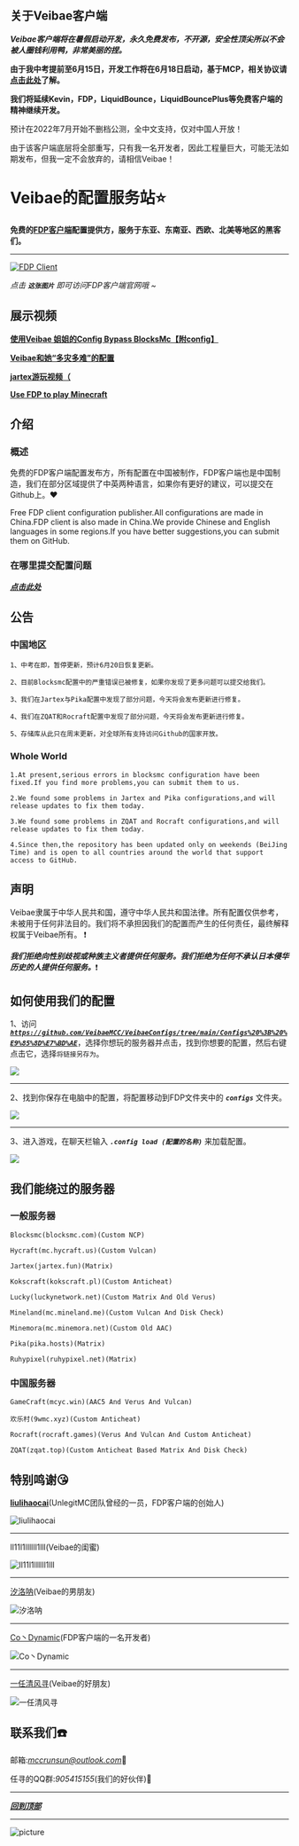 ## 关于Veibae客户端
***Veibae客户端将在暑假启动开发，永久免费发布，不开源，安全性顶尖所以不会被人圈钱利用鸭，非常美丽的捏。***

**由于我中考提前至6月15日，开发工作将在6月18日启动，基于MCP，相关协议请[**点击此处**](https://github.com/VeibaeMCC/VeibaeClient)了解。**

**我们将延续Kevin，FDP，LiquidBounce，LiquidBouncePlus等免费客户端的精神继续开发。**

预计在2022年7月开始不删档公测，全中文支持，仅对中国人开放！

由于该客户端底层将全部重写，只有我一名开发者，因此工程量巨大，可能无法如期发布，但我一定不会放弃的，请相信Veibae！

# Veibae的配置服务站:star:
**免费的[FDP客户端](https://github.com/UnlegitMC/FDPClient)配置提供方，服务于东亚、东南亚、西欧、北美等地区的黑客们。**

---

[![FDP Client](https://github.com/VeibaeMCC/VeibaeConfigs/blob/main/%E5%9B%BE%E7%89%87/FDP%20Client.png "FDP客户端永远的神！")](http://fdpclient.club/)

*点击 ***`这张图片`*** 即可访问FDP客户端官网哦 ~*

## 展示视频
[**使用Veibae 姐姐的Config Bypass BlocksMc【附config】**](https://www.bilibili.com/video/BV1M94y1o76z/?spm_id_from=333.788.recommend_more_video.2)

[**Veibae和她“多灾多难”的配置**](https://www.bilibili.com/video/BV1nB4y1175S?spm_id_from=333.999.0.0)

[**jartex游玩视频（**](https://m.bilibili.com/video/BV1FF41177Kj)

[**Use FDP to play Minecraft**](https://m.bilibili.com/video/BV1fY4y1r7k1)

## 介绍
### 概述
免费的FDP客户端配置发布方，所有配置在中国被制作，FDP客户端也是中国制造，我们在部分区域提供了中英两种语言，如果你有更好的建议，可以提交在Github上。:heart:

Free FDP client configuration publisher.All configurations are made in China.FDP client is also made in China.We provide Chinese and English languages in some regions.If you have better suggestions,you can submit them on GitHub.

### 在哪里提交配置问题
[***点击此处***](https://github.com/VeibaeMCC/VeibaeConfigs/issues)

## 公告
### 中国地区
    1、中考在即，暂停更新，预计6月20日恢复更新。
    
    2、目前Blocksmc配置中的严重错误已被修复，如果你发现了更多问题可以提交给我们。
    
    3、我们在Jartex与Pika配置中发现了部分问题，今天将会发布更新进行修复。
    
    4、我们在ZQAT和Rocraft配置中发现了部分问题，今天将会发布更新进行修复。
    
    5、存储库从此只在周末更新，对全球所有支持访问Github的国家开放。
    
### Whole World
    1.At present,serious errors in blocksmc configuration have been fixed.If you find more problems,you can submit them to us.
    
    2.We found some problems in Jartex and Pika configurations,and will release updates to fix them today.
    
    3.We found some problems in ZQAT and Rocraft configurations,and will release updates to fix them today.
    
    4.Since then,the repository has been updated only on weekends (BeiJing Time) and is open to all countries around the world that support access to GitHub.

## 声明
Veibae隶属于中华人民共和国，遵守中华人民共和国法律。所有配置仅供参考，未被用于任何非法目的。我们将不承担因我们的配置而产生的任何责任，最终解释权属于Veibae所有。 :exclamation:

***我们拒绝向性别歧视或种族主义者提供任何服务。我们拒绝为任何不承认日本侵华历史的人提供任何服务。***:exclamation:

## 如何使用我们的配置
1、访问[***`https://github.com/VeibaeMCC/VeibaeConfigs/tree/main/Configs%20%3B%20%E9%85%8D%E7%BD%AE`***](https://github.com/VeibaeMCC/VeibaeConfigs/tree/main/Configs%20%3B%20%E9%85%8D%E7%BD%AE)，选择你想玩的服务器并点击，找到你想要的配置，然后右键点击它，选择`将链接另存为`。

![](https://github.com/VeibaeMCC/Pictures/blob/main/list.png)

---

2、找到你保存在电脑中的配置，将配置移动到FDP文件夹中的 ***`configs`*** 文件夹。

![](https://github.com/VeibaeMCC/Pictures/blob/main/folder.png)

---

3、进入游戏，在聊天栏输入 ***`.config load (配置的名称)`*** 来加载配置。

![](https://github.com/VeibaeMCC/Pictures/blob/main/input.png)

## 我们能绕过的服务器
### 一般服务器
    Blocksmc(blocksmc.com)(Custom NCP)
    
    Hycraft(mc.hycraft.us)(Custom Vulcan)

    Jartex(jartex.fun)(Matrix)
    
    Kokscraft(kokscraft.pl)(Custom Anticheat)
    
    Lucky(luckynetwork.net)(Custom Matrix And Old Verus)
    
    Mineland(mc.mineland.me)(Custom Vulcan And Disk Check)
    
    Minemora(mc.minemora.net)(Custom Old AAC)
    
    Pika(pika.hosts)(Matrix)
    
    Ruhypixel(ruhypixel.net)(Matrix)

### 中国服务器
    GameCraft(mcyc.win)(AAC5 And Verus And Vulcan)
    
    欢乐村(9wmc.xyz)(Custom Anticheat)
    
    Rocraft(rocraft.games)(Verus And Vulcan And Custom Anticheat)
    
    ZQAT(zqat.top)(Custom Anticheat Based Matrix And Disk Check)

## 特别鸣谢:kissing_heart:
[**liulihaocai**](https://github.com/liulihaocai)(UnlegitMC团队曾经的一员，FDP客户端的创始人)

![liulihaocai](https://avatars.githubusercontent.com/u/65506006?v=4 "liulihaocai")

---

ll11l1lIllIl1lll(Veibae的闺蜜)

![ll11l1lIllIl1lll](https://github.com/VeibaeMCC/Pictures/blob/main/guimi.png "ll11l1lIllIl1lll")

---

[汐洛呐](https://github.com/guimc233)(Veibae的男朋友)

![汐洛呐](https://github.com/VeibaeMCC/Pictures/blob/main/xiluo.jpg "汐洛呐")

---

[Co丶Dynamic](https://github.com/contionability)(FDP客户端的一名开发者)

![Co丶Dynamic](https://avatars.githubusercontent.com/u/78670017?v=4 "Co丶Dynamic")

---

[一任清风寻](https://space.bilibili.com/2084141313?spm_id_from=333.337.0.0)(Veibae的好朋友)

![一任清风寻](https://github.com/VeibaeMCC/Pictures/blob/main/renxun.png "一任清风寻")

## 联系我们:telephone:
邮箱:*mccrunsun@outlook.com*:e-mail:

任寻的QQ群:*905415155*(我们的好伙伴):speech_balloon:

---

[***回到顶部***](#readme)

---

![picture](https://github.com/VeibaeMCC/Pictures/blob/main/112022-04-27_21.12.46.png "珍贵的截屏")
